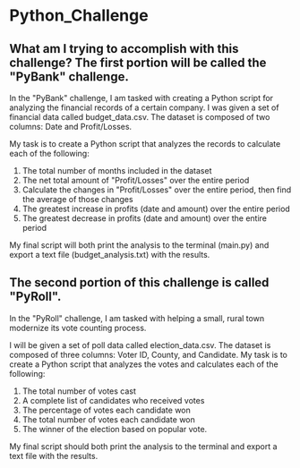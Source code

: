 # Python_Challenge

## What am I trying to accomplish with this challenge? The first portion will be called the "PyBank" challenge.
In the "PyBank" challenge, I am tasked with creating a Python script for analyzing the financial records of a certain company. I was given a set of financial data called budget_data.csv. The dataset is composed of two columns: Date and Profit/Losses. 

My task is to create a Python script that analyzes the records to calculate each of the following:

1. The total number of months included in the dataset
2. The net total amount of "Profit/Losses" over the entire period
3. Calculate the changes in "Profit/Losses" over the entire period, then find the average of those changes
4. The greatest increase in profits (date and amount) over the entire period
5. The greatest decrease in profits (date and amount) over the entire period

My final script will both print the analysis to the terminal (main.py) and export a text file (budget_analysis.txt) with the results.

## The second portion of this challenge is called "PyRoll".
In the "PyRoll" challenge, I am tasked with helping a small, rural town modernize its vote counting process.

I will be given a set of poll data called election_data.csv. The dataset is composed of three columns: Voter ID, County, and Candidate. My task is to create a Python script that analyzes the votes and calculates each of the following:

1. The total number of votes cast
2. A complete list of candidates who received votes
3. The percentage of votes each candidate won
4. The total number of votes each candidate won
5. The winner of the election based on popular vote.

My final script should both print the analysis to the terminal and export a text file with the results.
